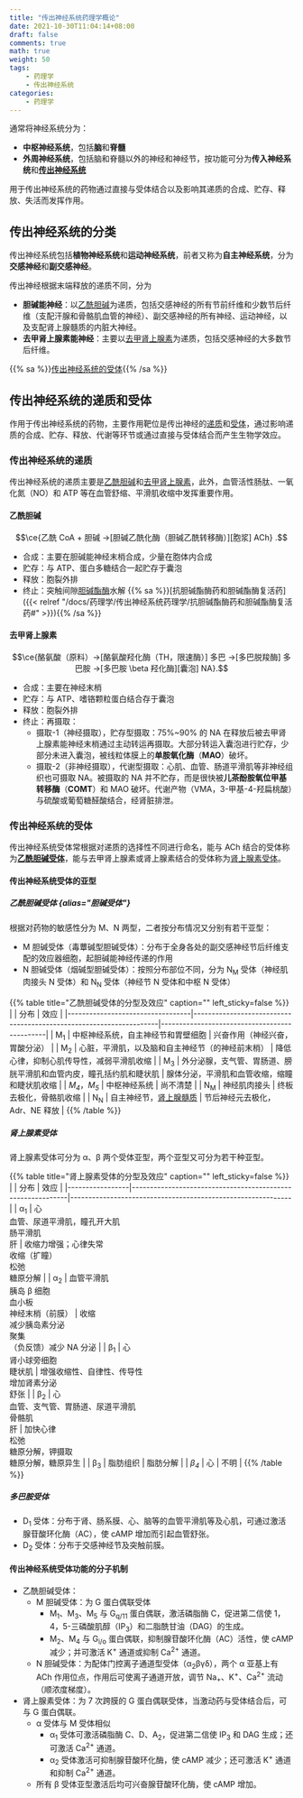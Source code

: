 ```yaml
---
title: "传出神经系统药理学概论"
date: 2021-10-30T11:04:14+08:00
draft: false
comments: true
math: true
weight: 50
tags:
    - 药理学
    - 传出神经系统
categories:
    - 药理学
---
```


通常将神经系统分为：
- **中枢神经系统**，包括**脑**和**脊髓**
- **外周神经系统**，包括脑和脊髓以外的神经和神经节，按功能可分为**传入神经系统**和[**传出神经系统**](#传出神经系统的分类)

用于传出神经系统的药物通过直接与受体结合以及影响其递质的合成、贮存、释放、失活而发挥作用。

<!--more-->

## 传出神经系统的分类

传出神经系统包括**植物神经系统**和**运动神经系统**，前者又称为**自主神经系统**，分为**交感神经**和**副交感神经**。

传出神经根据末端释放的递质不同，分为
- **胆碱能神经**：以[乙酰胆碱](#乙酰胆碱)为递质，包括交感神经的所有节前纤维和少数节后纤维（支配汗腺和骨骼肌血管的神经）、副交感神经的所有神经、运动神经，以及支配肾上腺髓质的内脏大神经。
- **去甲肾上腺素能神经**：主要以[去甲肾上腺素](#去甲肾上腺素)为递质，包括交感神经的大多数节后纤维。

{{% sa %}}[传出神经系统的受体](#传出神经系统的受体){{% /sa %}}

## 传出神经系统的递质和受体

作用于传出神经系统的药物，主要作用靶位是传出神经的[递质](#传出神经系统的递质递质)和[受体](#传出神经系统的受体)，通过影响递质的合成、贮存、释放、代谢等环节或通过直接与受体结合而产生生物学效应。

### 传出神经系统的递质

传出神经系统的递质主要是[乙酰胆碱](#乙酰胆碱)和[去甲肾上腺素](#去甲肾上腺素)，此外，血管活性肠肽、一氧化氮（NO）和 ATP 等在血管舒缩、平滑肌收缩中发挥重要作用。

#### 乙酰胆碱

$$\ce{乙酰 CoA + 胆碱 ->[胆碱乙酰化酶（胆碱乙酰转移酶）][胞浆] ACh}
.$$

- 合成：主要在胆碱能神经末梢合成，少量在胞体内合成
- 贮存：与 ATP、蛋白多糖结合一起贮存于囊泡
- 释放：胞裂外排
- 终止：突触间隙<ins>胆碱酯酶</ins>水解 {{% sa %}}[抗胆碱酯酶药和胆碱酯酶复活药]({{< relref "/docs/药理学/传出神经系统药理学/抗胆碱酯酶药和胆碱酯酶复活药#" >}}){{% /sa %}}

#### 去甲肾上腺素

$$\ce{酪氨酸（原料）->[酪氨酸羟化酶（TH，限速酶）] 多巴 ->[多巴脱羧酶] 多巴胺 ->[多巴胺 \beta 羟化酶][囊泡] NA}.$$

- 合成：主要在神经末梢
- 贮存：与 ATP、嗜铬颗粒蛋白结合存于囊泡
- 释放：胞裂外排
- 终止：再摄取：
    - 摄取-1（神经摄取），贮存型摄取：75%\~90% 的 NA 在释放后被去甲肾上腺素能神经末梢通过主动转运再摄取。大部分转运入囊泡进行贮存，少部分未进入囊泡，被线粒体膜上的**单胺氧化酶**（**MAO**）破坏。
    - 摄取-2（非神经摄取），代谢型摄取：心肌、血管、肠道平滑肌等非神经组织也可摄取 NA。被摄取的 NA 并不贮存，而是很快被**儿茶酚胺氧位甲基转移酶**（**COMT**）和 MAO 破坏。代谢产物（VMA，3-甲基-4-羟扁桃酸）与硫酸或葡萄糖醛酸结合，经肾脏排泄。

### 传出神经系统的受体

传出神经系统受体常根据对递质的选择性不同进行命名，能与 ACh 结合的受体称为[**乙酰胆碱受体**](#乙酰胆碱受体)，能与去甲肾上腺素或肾上腺素结合的受体称为[肾上腺素受体](#肾上腺素受体)。

#### 传出神经系统受体的亚型

##### 乙酰胆碱受体 {alias="胆碱受体"}

根据对药物的敏感性分为 M、N 两型，二者按分布情况又分别有若干亚型：
- M 胆碱受体（毒蕈碱型胆碱受体）：分布于全身各处的副交感神经节后纤维支配的效应器细胞，起胆碱能神经传递的作用
- N 胆碱受体（烟碱型胆碱受体）：按照分布部位不同，分为 N<sub>M</sub> 受体（神经肌肉接头 N 受体）和 N<sub>N</sub> 受体（神经节 N 受体和中枢 N 受体）

{{% table title="乙酰胆碱受体的分型及效应" caption="" left_sticky=false %}}
|                                  | 分布                                                               | 效应                                         |
|----------------------------------|--------------------------------------------------------------------|----------------------------------------------|
| M<sub>1</sub>                    | 中枢神经系统，自主神经节和胃壁细胞                                 | 兴奋作用（神经兴奋，胃酸分泌）               |
| M<sub>2</sub>                    | 心脏，平滑肌，以及脑和自主神经节（的神经前末梢）                   | 降低心律，抑制心肌传导性，减弱平滑肌收缩     |
| M<sub>3</sub>                    | 外分泌腺，支气管、胃肠道、膀胱平滑肌和血管内皮，瞳孔括约肌和睫状肌 | 腺体分泌，平滑肌和血管收缩，缩瞳和睫状肌收缩 |
| *M<sub>4</sub>*，*M<sub>5</sub>* | 中枢神经系统                                                       | 尚不清楚                                     |
| N<sub>M</sub>                    | 神经肌肉接头                                                       | 终板去极化，骨骼肌收缩                       |
| N<sub>N</sub>                    | 自主神经节，<ins>肾上腺髓质</ins>                                  | 节后神经元去极化，Adr、NE 释放               |
{{% /table %}}

##### 肾上腺素受体

肾上腺素受体可分为 α、β 两个受体亚型，两个亚型又可分为若干种亚型。

{{% table title="肾上腺素受体的分型及效应" caption="" left_sticky=false %}}
|                 | 分布                                                       | 效应                                                        |
|-----------------|------------------------------------------------------------|-------------------------------------------------------------|
| α<sub>1</sub>   | 心<br/>血管、尿道平滑肌，瞳孔开大肌<br/>肠平滑肌<br/>肝    | 收缩力增强；心律失常<br/>收缩（扩瞳）<br/>松弛<br/>糖原分解 |
| α<sub>2</sub>   | 血管平滑肌<br/>胰岛 β 细胞<br/>血小板<br/>神经末梢（前膜） | 收缩<br/>减少胰岛素分泌<br/>聚集<br/>（负反馈）减少 NA 分泌           |
| β<sub>1</sub>   | 心<br/>肾小球旁细胞<br/>睫状肌                                | 增强收缩性、自律性、传导性<br/>增加肾素分泌<br/>舒张        |
| β<sub>2</sub>   | 心<br/>血管、支气管、胃肠道、尿道平滑肌<br/>骨骼肌<br/>肝         | 加快心律<br/>松弛<br/>糖原分解，钾摄取<br/>糖原分解，糖原异生            |
| β<sub>3</sub>   | 脂肪组织                                                   | 脂肪分解                                                    |
| *β<sub>4</sub>* | 心                                                         | 不明                                                        |
{{% /table %}}

##### *多巴胺受体*

- D<sub>1</sub> 受体：分布于肾、肠系膜、心、脑等的血管平滑肌等及心肌，可通过激活腺苷酸环化酶（AC），使 cAMP 增加而引起血管舒张。
- D<sub>2</sub> 受体：分布于交感神经节及突触前膜。

#### 传出神经系统受体功能的分子机制

- 乙酰胆碱受体：
    - M 胆碱受体：为 G 蛋白偶联受体
        - M<sub>1</sub>、M<sub>3</sub>、M<sub>5</sub> 与 G<sub>q/11</sub> 蛋白偶联，激活磷脂酶 C，促进第二信使 1，4，5-三磷酸肌醇（IP<sub>3</sub>）和二脂酰甘油（DAG）的生成。
        - M<sub>2</sub>、M<sub>4</sub> 与 G<sub>i/o</sub> 蛋白偶联，抑制腺苷酸环化酶（AC）活性，使 cAMP 减少；并可激活 K<sup>+</sup> 通道或抑制 Ca<sup>2+</sup> 通道。
    - N 胆碱受体：为配体门控离子通道型受体（α<sub>2</sub>βγδ），两个 α 亚基上有 ACh 作用位点，作用后可使离子通道开放，调节 Na<sub>+</sub>、K<sup>+</sup>、Ca<sup>2+</sup> 流动（顺浓度梯度）。
- 肾上腺素受体：为 7 次跨膜的 G 蛋白偶联受体，当激动药与受体结合后，可与 G 蛋白偶联。
    - α 受体与 M 受体相似
        - α<sub>1</sub> 受体可激活磷脂酶 C、D、A<sub>2</sub>，促进第二信使 IP<sub>3</sub> 和 DAG 生成；还可激活 Ca<sup>2+</sup> 通道。
        - α<sub>2</sub> 受体激活可抑制腺苷酸环化酶，使 cAMP 减少；还可激活 K<sup>+</sup> 通道和抑制 Ca<sup>2+</sup> 通道。
    - 所有 β 受体亚型激活后均可兴奋腺苷酸环化酶，使 cAMP 增加。
